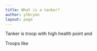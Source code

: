 ```yaml
---
title: What is a tanker?
author: ytbryan
layout: page
---
```

Tanker is troop with high health point and 

Troops like